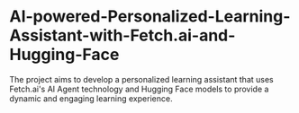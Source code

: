 # AI-powered-Personalized-Learning-Assistant-with-Fetch.ai-and-Hugging-Face
The project aims to develop a personalized learning assistant that uses Fetch.ai's AI Agent technology and Hugging Face models to provide a dynamic and engaging learning experience.
